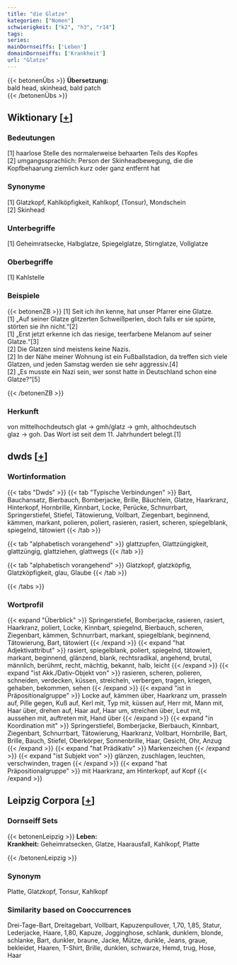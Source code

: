 ```yaml
---
title: "die Glatze"
kategorien: ["Nomen"]
schwierigkeit: ["k2", "h3", "r14"]
tags:
series:
mainDornseiffs: ['Leben']
domainDornseiffs: ['Krankheit']
url: "Glatze"
---
```


{{< betonenÜbs >}}
**Übersetzung:**  
bald head, skinhead, bald patch  
{{< /betonenÜbs >}}

## Wiktionary [[+](https://de.wiktionary.org/wiki/Glatze)]

### Bedeutungen
[1] haarlose Stelle des normalerweise behaarten Teils des Kopfes  
[2] umgangssprachlich: Person der Skinheadbewegung, die die Kopfbehaarung ziemlich kurz oder ganz entfernt hat  

### Synonyme
[1] Glatzkopf, Kahlköpfigkeit, Kahlkopf, (Tonsur), Mondschein  
[2] Skinhead  

### Unterbegriffe
[1] Geheimratsecke, Halbglatze, Spiegelglatze, Stirnglatze, Vollglatze  

### Oberbegriffe
[1] Kahlstelle  

### Beispiele
{{< betonenZB >}}
[1] Seit ich ihn kenne, hat unser Pfarrer eine Glatze.  
[1] „Auf seiner Glatze glitzerten Schweißperlen, doch falls er sie spürte, störten sie ihn nicht.“[2]  
[1] „Erst jetzt erkenne ich das riesige, teerfarbene Melanom auf seiner Glatze.“[3]  
[2] Die Glatzen sind meistens keine Nazis.  
[2] In der Nähe meiner Wohnung ist ein Fußballstadion, da treffen sich viele Glatzen, und jeden Samstag werden sie sehr aggressiv.[4]  
[2] „Es musste ein Nazi sein, wer sonst hatte in Deutschland schon eine Glatze?“[5]  

{{< /betonenZB >}}
### Herkunft
von mittelhochdeutsch glat → gmh/glatz → gmh, althochdeutsch glaz → goh. Das Wort ist seit dem 11. Jahrhundert belegt.[1]  



## dwds [[+](https://www.dwds.de/wb/Glatze)]

### Wortinformation
{{< tabs "Dwds" >}}
{{< tab "Typische Verbindungen" >}}
Bart, Bauchansatz, Bierbauch, Bomberjacke, Brille, Bäuchlein, Glatze, Haarkranz, Hinterkopf, Hornbrille, Kinnbart, Locke, Perücke, Schnurrbart, Springerstiefel, Stiefel, Tätowierung, Vollbart, Ziegenbart, beginnend, kämmen, markant, polieren, poliert, rasieren, rasiert, scheren, spiegelblank, spiegelnd, tätowiert
{{< /tab >}}

{{< tab "alphabetisch vorangehend" >}}
glattzupfen, Glattzüngigkeit, glattzüngig, glattziehen, glattwegs
{{< /tab >}}

{{< tab "alphabetisch vorangehend" >}}
Glatzkopf, glatzköpfig, Glatzköpfigkeit, glau, Glaube
{{< /tab >}}

{{< /tabs >}}

### Wortprofil
{{< expand "Überblick" >}} Springerstiefel, Bomberjacke, rasieren, rasiert, Haarkranz, poliert, Locke, Kinnbart, spiegelnd, Bierbauch, scheren, Ziegenbart, kämmen, Schnurrbart, markant, spiegelblank, beginnend, Tätowierung, Bart, tätowiert {{< /expand >}}
{{< expand "hat Adjektivattribut" >}} rasiert, spiegelblank, poliert, spiegelnd, tätowiert, markant, beginnend, glänzend, blank, rechtsradikal, angehend, brutal, männlich, berühmt, recht, mächtig, bekannt, halb, leicht {{< /expand >}}
{{< expand "ist Akk./Dativ-Objekt von" >}} rasieren, scheren, polieren, schneiden, verdecken, küssen, streicheln, verbergen, tragen, kriegen, gehaben, bekommen, sehen {{< /expand >}}
{{< expand "ist in Präpositionalgruppe" >}} Locke auf, kämmen über, Haarkranz um, prasseln auf, Pille gegen, Kuß auf, Kerl mit, Typ mit, küssen auf, Herr mit, Mann mit, Haar über, drehen auf, Haar auf, Haar um, streichen über, Leut mit, aussehen mit, auftreten mit, Hand über {{< /expand >}}
{{< expand "in Koordination mit" >}} Springerstiefel, Bomberjacke, Bierbauch, Kinnbart, Ziegenbart, Schnurrbart, Tätowierung, Haarkranz, Vollbart, Hornbrille, Bart, Brille, Bauch, Stiefel, Oberkörper, Sonnenbrille, Haar, Gesicht, Ohr, Anzug {{< /expand >}}
{{< expand "hat Prädikativ" >}} Markenzeichen {{< /expand >}}
{{< expand "ist Subjekt von" >}} glänzen, zuschlagen, leuchten, verschwinden, tragen {{< /expand >}}
{{< expand "hat Präpositionalgruppe" >}} mit Haarkranz, am Hinterkopf, auf Kopf {{< /expand >}}

## Leipzig Corpora [[+](https://corpora.uni-leipzig.de/en/res?word=Glatze&corpusId=deu_newscrawl-public_2018)]

### Dornseiff Sets
{{< betonenLeipzig >}}
**Leben:**  
**Krankheit:** Geheimratsecken, Glatze, Haarausfall, Kahlkopf, Platte  

{{< /betonenLeipzig >}}

### Synonym
Platte, Glatzkopf, Tonsur, Kahlkopf


### Similarity based on Cooccurrences
Drei-Tage-Bart, Dreitagebart, Vollbart, Kapuzenpullover, 1,70, 1,85, Statur, Lederjacke, Haare, 1,80, Kapuze, Jogginghose, schlank, dunklem, blonde, schlanke, Bart, dunkler, braune, Jacke, Mütze, dunkle, Jeans, graue, bekleidet, Haaren, T-Shirt, Brille, dunklen, schwarze, Hemd, trug, Hose, Haar

